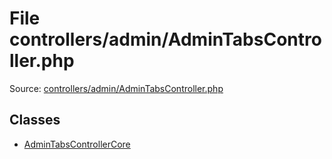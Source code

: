 File controllers/admin/AdminTabsController.php
=========

Source: [controllers/admin/AdminTabsController.php](https://github.com/PrestaShop/PrestaShop/blob/1.5.6.2/controllers/admin/AdminTabsController.php)


Classes
-------

* [AdminTabsControllerCore](class.AdminTabsControllerCore.md)

